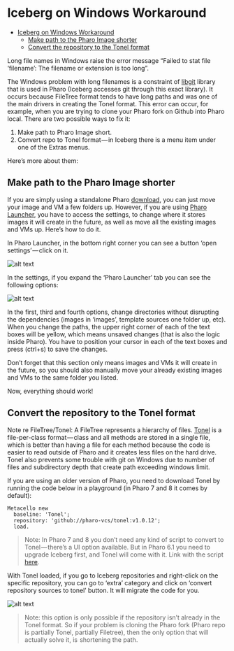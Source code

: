 # Iceberg on Windows Workaround

- [Iceberg on Windows Workaround](#iceberg-on-windows-workaround)
  * [Make path to the Pharo Image shorter](#make-path-to-the-pharo-image-shorter)
  * [Convert the repository to the Tonel format](#convert-the-repository-to-the-tonel-format)

Long file names in Windows raise the error message  “Failed to stat file ‘filename’: The filename or extension is too long”.

The Windows problem with long filenames is a constraint of [libgit](https://libgit2.org/libgit2/#HEAD) library that is used in Pharo (Iceberg accesses git through this exact library). It occurs because FileTree format tends to have long paths and was one of the main drivers in creating the Tonel format. This error can occur, for example, when you are trying to clone your Pharo fork on Github into Pharo local. There are two possible ways to fix it:

1. Make path to Pharo Image short.
2. Convert repo to Tonel format — in Iceberg there is a menu item under one of the Extras menus.

Here’s more about them:

## Make path to the Pharo Image shorter

If you are simply using a standalone Pharo [download](http://pharo.org/download/#standalone), you can just move your image and VM a few folders up. However, if you are using [Pharo Launcher](http://pharo.org/download/), you have to access the settings, to change where it stores images it will create in the future, as well as move all the existing images and VMs up. Here’s how to do it.

In Pharo Launcher, in the bottom right corner you can see a button ‘open settings’ — click on it.

![alt text](https://github.com/myroslavarm/pharo-wiki/blob/patch-1/General/win_2.png)

In the settings, if you expand the ‘Pharo Launcher’ tab you can see the following options:

![alt text](https://github.com/myroslavarm/pharo-wiki/blob/patch-1/General/win_3.png)

In the first, third and fourth options, change directories without disrupting the dependencies (images in ‘images’, template sources one folder up, etc). When you change the paths, the upper right corner of each of the text boxes will be yellow, which means unsaved changes (that is also the logic inside Pharo). You have to position your cursor in each of the text boxes and press (ctrl+s) to save the changes.

Don’t forget that this section only means images and VMs it will create in the future, so you should also manually move your already existing images and VMs to the same folder you listed. 

Now, everything should work!

## Convert the repository to the Tonel format

Note re FileTree/Tonel: A FileTree represents a hierarchy of files. [Tonel](https://github.com/pharo-vcs/tonel) is a file-per-class format — class and all methods are stored in a single file, which is better than having a file for each method because the code is easier to read outside of Pharo and it creates less files on the hard drive. Tonel also prevents some trouble with git on Windows due to number of files and subdirectory depth that create path exceeding windows limit.

If you are using an older version of Pharo, you need to download Tonel by running the code below in a playground (in Pharo 7 and 8 it comes by default):

```Smalltalk
Metacello new
  baseline: 'Tonel';
  repository: 'github://pharo-vcs/tonel:v1.0.12';
  load.
```

> Note: In Pharo 7 and 8 you don’t need any kind of script to convert to Tonel — there’s a UI option available. But in Pharo 6.1 you need to upgrade Iceberg first, and Tonel will come with it. Link with the script [here](https://github.com/pharo-vcs/iceberg/#for-pharo-61).

With Tonel loaded, if you go to Iceberg repositories and right-click on the specific repository, you can go to ‘extra’ category and click on ‘convert repository sources to tonel’ button. It will migrate the code for you.

![alt text](https://github.com/myroslavarm/pharo-wiki/blob/patch-1/General/win_4.png)

> Note: this option is only possible if the repository isn’t already in the Tonel format. So if your problem is cloning the Pharo fork (Pharo repo is partially Tonel, partially Filetree), then the only option that will actually solve it, is  shortening the path.


